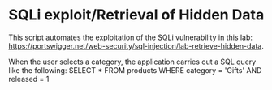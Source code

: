 # SQLi exploit/Retrieval of Hidden Data
This script automates the exploitation of the SQLi vulnerability in this lab: https://portswigger.net/web-security/sql-injection/lab-retrieve-hidden-data. 

When the user selects a category, the application carries out a SQL query like the following:
SELECT * FROM products WHERE category = 'Gifts' AND released = 1
